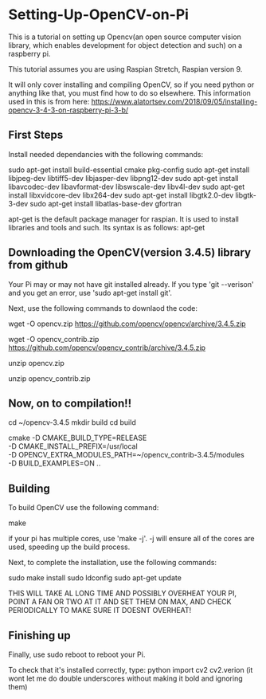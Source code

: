 # Setting-Up-OpenCV-on-Pi
This is a tutorial on setting up Opencv(an open source computer vision library, which enables development for object detection and such) on a raspberry pi.

This tutorial assumes you are using Raspian Stretch, Raspian version 9.

It will only cover installing and compiling OpenCV, so if you need python or anything like that, you must find how to do so elsewhere. This information used in this is from here: https://www.alatortsev.com/2018/09/05/installing-opencv-3-4-3-on-raspberry-pi-3-b/

## First Steps

Install needed dependancies with the following commands:

sudo apt-get install build-essential cmake pkg-config
sudo apt-get install libjpeg-dev libtiff5-dev libjasper-dev libpng12-dev
sudo apt-get install libavcodec-dev libavformat-dev libswscale-dev libv4l-dev
sudo apt-get install libxvidcore-dev libx264-dev
sudo apt-get install libgtk2.0-dev libgtk-3-dev
sudo apt-get install libatlas-base-dev gfortran

apt-get is the default package manager for raspian. It is used to install libraries and tools and such.
Its syntax is as follows:
apt-get <command> <package-name>

## Downloading the OpenCV(version 3.4.5) library from github

Your Pi may or may not have git installed already. If you type 'git --verison' and you get an error, use 'sudo apt-get install git'.

Next, use the following commands to downlaod the code:

wget -O opencv.zip https://github.com/opencv/opencv/archive/3.4.5.zip

wget -O opencv_contrib.zip https://github.com/opencv/opencv_contrib/archive/3.4.5.zip

unzip opencv.zip

unzip opencv_contrib.zip

## Now, on to compilation!!

cd ~/opencv-3.4.5
mkdir build
cd build

cmake -D CMAKE_BUILD_TYPE=RELEASE \
    -D CMAKE_INSTALL_PREFIX=/usr/local \
    -D OPENCV_EXTRA_MODULES_PATH=~/opencv_contrib-3.4.5/modules \
    -D BUILD_EXAMPLES=ON ..
    
## Building
To build OpenCV use the following command:

make

if your pi has multiple cores, use 'make -j<number of cores>'.
-j<number of cores> will ensure all of the cores are used, speeding up the build process.
  
Next, to complete the installation, use the following commands:

sudo make install
sudo ldconfig
sudo apt-get update

THIS WILL TAKE AL LONG TIME AND POSSIBLY OVERHEAT YOUR PI, POINT A FAN OR TWO AT IT AND SET THEM ON MAX, AND CHECK PERIODICALLY TO MAKE SURE IT DOESNT OVERHEAT!
## Finishing up

Finally, use 
sudo reboot
to reboot your Pi.

To check that it's installed correctly, type:
python
import cv2
cv2.<two underscores>verion<two underscores>
(it wont let me do double underscores without making it bold and ignoring them)
